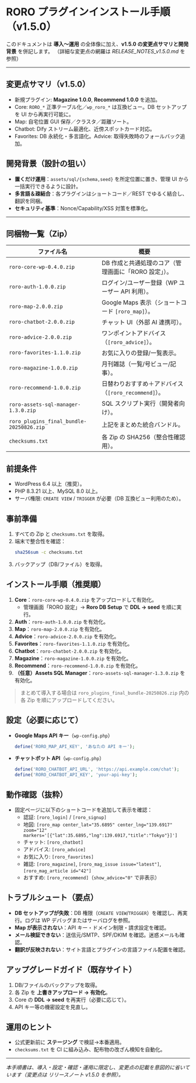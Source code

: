 # RORO プラグインインストール手順（v1.5.0）

このドキュメントは **導入～運用** の全体像に加え、**v1.5.0 の変更点サマリと開発背景** を併記します。
（詳細な変更点の網羅は *RELEASE_NOTES_v1.5.0.md* を参照）

---

## 変更点サマリ（v1.5.0）
- 新規プラグイン: **Magazine 1.0.0**, **Recommend 1.0.0** を追加。
- Core: `RORO_*` 正準テーブル化／`wp_roro_*` は互換ビュー。DB セットアップを UI から再実行可能に。
- Map: 自宅位置 GUI 保存／クラスタ／距離ソート。
- Chatbot: Dify ストリーム最適化、近傍スポットカード対応。
- Favorites: DB 永続化・多言語化。Advice: 取得失敗時のフォールバック追加。

## 開発背景（設計の狙い）
- **置くだけ運用**：`assets/sql/{schema,seed}` を所定位置に置き、管理 UI から一括実行できるように設計。
- **多言語＆疎結合**：各プラグインはショートコード／REST でゆるく結合し、翻訳を同梱。
- **セキュリティ基準**：Nonce/Capability/XSS 対策を標準化。

---

## 同梱物一覧（Zip）
|ファイル名|概要|
|---|---|
|`roro-core-wp-0.4.0.zip`|DB 作成と共通処理のコア（管理画面に「RORO 設定」）。|
|`roro-auth-1.0.0.zip`|ログイン/ユーザー登録（WP ユーザー API 利用）。|
|`roro-map-2.0.0.zip`|Google Maps 表示（ショートコード `[roro_map]`）。|
|`roro-chatbot-2.0.0.zip`|チャット UI（外部 AI 連携可）。|
|`roro-advice-2.0.0.zip`|ワンポイントアドバイス（`[roro_advice]`）。|
|`roro-favorites-1.1.0.zip`|お気に入りの登録/一覧表示。|
|`roro-magazine-1.0.0.zip`|月刊雑誌（一覧/号ビュー/記事）。|
|`roro-recommend-1.0.0.zip`|日替わりおすすめ＋アドバイス（`[roro_recommend]`）。|
|`roro-assets-sql-manager-1.3.0.zip`|SQL スクリプト実行（開発者向け）。|
|`roro_plugins_final_bundle-20250826.zip`|上記をまとめた統合バンドル。|
|`checksums.txt`|各 Zip の SHA256（整合性確認用）。|

## 前提条件
- WordPress 6.4 以上（推奨）。
- PHP 8.3.21 以上、MySQL 8.0 以上。
- サーバ権限: `CREATE VIEW` / `TRIGGER` が必要（DB 互換ビュー利用のため）。

## 事前準備
1. すべての Zip と `checksums.txt` を取得。
2. 端末で整合性を確認：  
   ```bash
   sha256sum -c checksums.txt
   ```
3. バックアップ（DB/ファイル）を取得。

## インストール手順（推奨順）
1. **Core**：`roro-core-wp-0.4.0.zip` をアップロードして有効化。  
   - 管理画面「RORO 設定」→ **Roro DB Setup** で **DDL → seed** を順に実行。
2. **Auth**：`roro-auth-1.0.0.zip` を有効化。  
3. **Map**：`roro-map-2.0.0.zip` を有効化。  
4. **Advice**：`roro-advice-2.0.0.zip` を有効化。  
5. **Favorites**：`roro-favorites-1.1.0.zip` を有効化。  
6. **Chatbot**：`roro-chatbot-2.0.0.zip` を有効化。  
7. **Magazine**：`roro-magazine-1.0.0.zip` を有効化。  
8. **Recommend**：`roro-recommend-1.0.0.zip` を有効化。  
9. **（任意）Assets SQL Manager**：`roro-assets-sql-manager-1.3.0.zip` を有効化。  

> まとめて導入する場合は `roro_plugins_final_bundle-20250826.zip` 内の各 Zip を順にアップロードしてください。

## 設定（必要に応じて）
- **Google Maps API キー**（`wp-config.php`）  
  ```php
  define('RORO_MAP_API_KEY', 'あなたの API キー');
  ```
- **チャットボット API**（`wp-config.php`）  
  ```php
  define('RORO_CHATBOT_API_URL', 'https://api.example.com/chat');
  define('RORO_CHATBOT_API_KEY', 'your-api-key');
  ```

## 動作確認（抜粋）
- 固定ページに以下のショートコードを追加して表示を確認：
  - 認証: `[roro_login]` / `[roro_signup]`
  - 地図: ``[roro_map center_lat="35.6895" center_lng="139.6917" zoom="12" markers='[{"lat":35.6895,"lng":139.6917,"title":"Tokyo"}]']``
  - チャット: `[roro_chatbot]`
  - アドバイス: `[roro_advice]`
  - お気に入り: `[roro_favorites]`
  - 雑誌: `[roro_magazine]`, `[roro_mag_issue issue="latest"]`, `[roro_mag_article id="42"]`
  - おすすめ: `[roro_recommend]`（`show_advice="0"` で非表示）

## トラブルシュート（要点）
- **DB セットアップが失敗**：DB 権限（`CREATE VIEW`/`TRIGGER`）を確認し、再実行。ログは WP デバッグまたはサーバログを参照。
- **Map が表示されない**：API キー・ドメイン制限・請求設定を確認。
- **メール検証できない**：送信元/SMTP、SPF/DKIM を確認。迷惑メールも確認。
- **翻訳が反映されない**：サイト言語とプラグインの言語ファイル配置を確認。

## アップグレードガイド（既存サイト）
1. DB/ファイルのバックアップを取得。  
2. 各 Zip を **上書きアップロード → 有効化**。  
3. Core の **DDL → seed** を再実行（必要に応じて）。  
4. API キー等の機密設定を見直し。

## 運用のヒント
- 公式更新前に **ステージング** で検証→本番適用。
- `checksums.txt` を CI に組み込み、配布物の改ざん検知を自動化。

---
*本手順書は、導入・設定・確認・運用に限定し、変更点の記載を意図的に省いています（変更点は *リリースノート v1.5.0* を参照）。*
